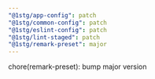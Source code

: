 ```yaml
---
"@1stg/app-config": patch
"@1stg/common-config": patch
"@1stg/eslint-config": patch
"@1stg/lint-staged": patch
"@1stg/remark-preset": major
---
```


chore(remark-preset): bump major version
